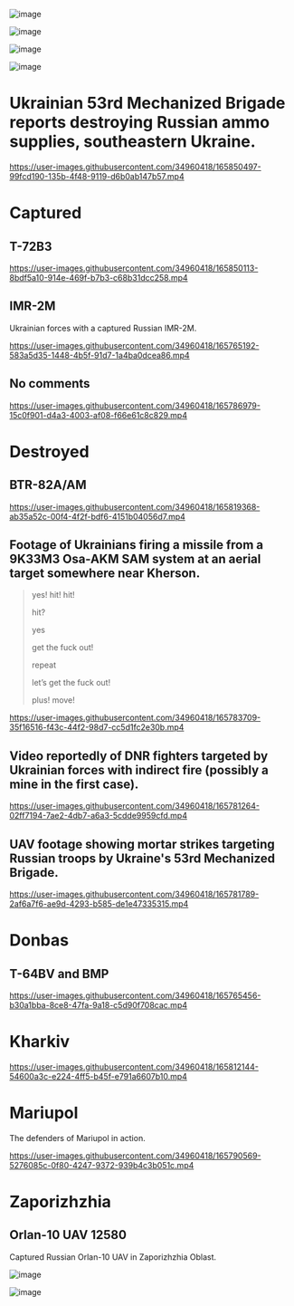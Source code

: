 ![image](https://user-images.githubusercontent.com/34960418/165786626-9562a3fd-b923-4150-bd36-9eb196bda975.png)

![image](https://user-images.githubusercontent.com/34960418/165789250-567e6ebc-ab3e-416d-a799-8afcf67edf9d.png)

![image](https://user-images.githubusercontent.com/34960418/165789287-bd843327-9bf5-4ff9-9c4f-2098c0065c25.png)

![image](https://user-images.githubusercontent.com/34960418/165789355-2820311d-3091-46d8-8a5e-b7bb1bca73de.png)


# Ukrainian 53rd Mechanized Brigade reports destroying Russian ammo supplies, southeastern Ukraine.

https://user-images.githubusercontent.com/34960418/165850497-99fcd190-135b-4f48-9119-d6b0ab147b57.mp4


# Captured

## T-72B3

https://user-images.githubusercontent.com/34960418/165850113-8bdf5a10-914e-469f-b7b3-c68b31dcc258.mp4


## IMR-2M

Ukrainian forces with a captured Russian IMR-2M.

https://user-images.githubusercontent.com/34960418/165765192-583a5d35-1448-4b5f-91d7-1a4ba0dcea86.mp4


## No comments

https://user-images.githubusercontent.com/34960418/165786979-15c0f901-d4a3-4003-af08-f66e61c8c829.mp4


# Destroyed

## BTR-82A/AM

https://user-images.githubusercontent.com/34960418/165819368-ab35a52c-00f4-4f2f-bdf6-4151b04056d7.mp4


## Footage of Ukrainians firing a missile from a 9K33M3 Osa-AKM SAM system at an aerial target somewhere near Kherson.

> yes! hit! hit!
> 
> hit?
> 
> yes
> 
>
> get the fuck out!
> 
> repeat
> 
> let’s get the fuck out!
> 
> plus! move!

https://user-images.githubusercontent.com/34960418/165783709-35f16516-f43c-44f2-98d7-cc5d1fc2e30b.mp4


## Video reportedly of DNR fighters targeted by Ukrainian forces with indirect fire (possibly a mine in the first case).

https://user-images.githubusercontent.com/34960418/165781264-02ff7194-7ae2-4db7-a6a3-5cdde9959cfd.mp4


## UAV footage showing mortar strikes targeting Russian troops by Ukraine's 53rd Mechanized Brigade.

https://user-images.githubusercontent.com/34960418/165781789-2af6a7f6-ae9d-4293-b585-de1e47335315.mp4


# Donbas

## T-64BV and BMP

https://user-images.githubusercontent.com/34960418/165765456-b30a1bba-8ce8-47fa-9a18-c5d90f708cac.mp4


# Kharkiv

https://user-images.githubusercontent.com/34960418/165812144-54600a3c-e224-4ff5-b45f-e791a6607b10.mp4


# Mariupol

The defenders of Mariupol in action.

https://user-images.githubusercontent.com/34960418/165790569-5276085c-0f80-4247-9372-939b4c3b051c.mp4


# Zaporizhzhia

## Orlan-10 UAV 12580

Captured Russian Orlan-10 UAV in Zaporizhzhia Oblast. 

![image](https://user-images.githubusercontent.com/34960418/165766342-56427eb6-f894-480b-af10-99079fe6c903.png)

![image](https://user-images.githubusercontent.com/34960418/165764721-a207a3a8-c627-4398-aad6-6f82d09ec79b.png)


